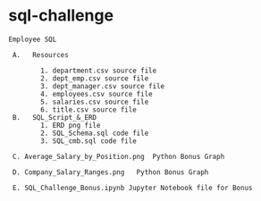 # sql-challenge
    Employee SQL
    
     A.   Resources
     
            1. department.csv source file 
            2. dept_emp.csv source file
            3. dept_manager.csv source file
            4. employees.csv source file
            5. salaries.csv source file
            6. title.csv source file
     B.   SQL_Script_&_ERD 
            1. ERD png file
            2. SQL_Schema.sql code file
            3. SQL_cmb.sql code file
            
     C. Average_Salary_by_Position.png  Python Bonus Graph

     D. Company_Salary_Ranges.png   Python Bonus Graph

     E. SQL_Challenge_Bonus.ipynb Jupyter Notebook file for Bonus
      